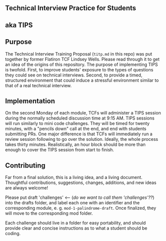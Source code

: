 ## Technical Interview Practice for Students

## aka TIPS

## Purpose

The Technical Interview Training Proposal (`titp.md` in this repo) was put together by former Flatiron TCF Lindsey Wells. Please read through it to get an idea of the origins of this repository. The purpose of implementing TIPS is twofold. First, to improve students' exposure to the types of questions they could see on technical interviews. Second, to provide a timed, structured environment that could induce a stressful environment similar to that of a real technical interview.

## Implementation

On the second Monday of each module, TCFs will administer a TIPS session during the normally scheduled discussion time at 9:15 AM. TIPS sessions will run similarly to mini code challenges. They will be timed for twenty minutes, with a "pencils down" call at the end, and end with students submitting PRs. One major difference is that TCFs will immediately run a review session following to go over the solution. Ideally, the whole process takes thirty minutes. Realistically, an hour block should be more than enough to cover the TIPS session from start to finish.

## Contributing

Far from a final solution, this is a living idea, and a living document. Thoughtful contributions, suggestions, changes, additions, and new ideas are always welcome!

Please put draft 'challenges' <-- (_do we want to call them 'challenges'??_) into the drafts folder, and label each one with an identifier and the corresponding module, e. g. `mod-1-palindrome-draft`. Once finalized, they will move to the corresponding mod folder.

Each challenge should live in a folder for easy portability, and should provide clear and concise instructions as to what a student should be coding.
